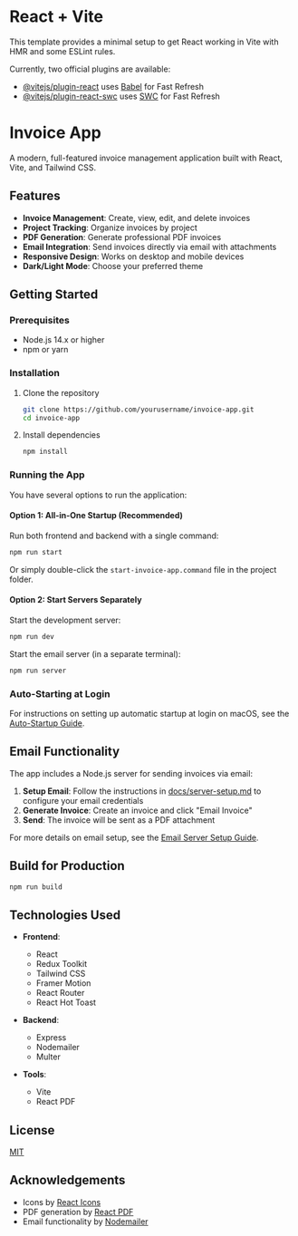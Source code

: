 # React + Vite

This template provides a minimal setup to get React working in Vite with HMR and some ESLint rules.

Currently, two official plugins are available:

- [@vitejs/plugin-react](https://github.com/vitejs/vite-plugin-react/blob/main/packages/plugin-react/README.md) uses [Babel](https://babeljs.io/) for Fast Refresh
- [@vitejs/plugin-react-swc](https://github.com/vitejs/vite-plugin-react-swc) uses [SWC](https://swc.rs/) for Fast Refresh

# Invoice App

A modern, full-featured invoice management application built with React, Vite, and Tailwind CSS.

## Features

- **Invoice Management**: Create, view, edit, and delete invoices
- **Project Tracking**: Organize invoices by project
- **PDF Generation**: Generate professional PDF invoices
- **Email Integration**: Send invoices directly via email with attachments
- **Responsive Design**: Works on desktop and mobile devices
- **Dark/Light Mode**: Choose your preferred theme

## Getting Started

### Prerequisites

- Node.js 14.x or higher
- npm or yarn

### Installation

1. Clone the repository

   ```bash
   git clone https://github.com/yourusername/invoice-app.git
   cd invoice-app
   ```

2. Install dependencies
   ```bash
   npm install
   ```

### Running the App

You have several options to run the application:

#### Option 1: All-in-One Startup (Recommended)

Run both frontend and backend with a single command:

```bash
npm run start
```

Or simply double-click the `start-invoice-app.command` file in the project folder.

#### Option 2: Start Servers Separately

Start the development server:

```bash
npm run dev
```

Start the email server (in a separate terminal):

```bash
npm run server
```

### Auto-Starting at Login

For instructions on setting up automatic startup at login on macOS, see the [Auto-Startup Guide](docs/auto-startup.md).

## Email Functionality

The app includes a Node.js server for sending invoices via email:

1. **Setup Email**: Follow the instructions in [docs/server-setup.md](docs/server-setup.md) to configure your email credentials
2. **Generate Invoice**: Create an invoice and click "Email Invoice"
3. **Send**: The invoice will be sent as a PDF attachment

For more details on email setup, see the [Email Server Setup Guide](docs/server-setup.md).

## Build for Production

```bash
npm run build
```

## Technologies Used

- **Frontend**:

  - React
  - Redux Toolkit
  - Tailwind CSS
  - Framer Motion
  - React Router
  - React Hot Toast

- **Backend**:

  - Express
  - Nodemailer
  - Multer

- **Tools**:
  - Vite
  - React PDF

## License

[MIT](LICENSE)

## Acknowledgements

- Icons by [React Icons](https://react-icons.github.io/react-icons/)
- PDF generation by [React PDF](https://react-pdf.org/)
- Email functionality by [Nodemailer](https://nodemailer.com/)
